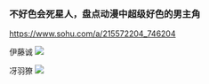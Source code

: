 ### 不好色会死星人，盘点动漫中超级好色的男主角
https://www.sohu.com/a/215572204_746204

伊藤诚
<img src="https://5b0988e595225.cdn.sohucs.com/images/20180109/ae08be6230504486974babda7da75523.jpeg">

冴羽獠
<img src="https://5b0988e595225.cdn.sohucs.com/images/20180109/c1b6c4adc68e4a7f905ae92fc1d34fa6.jpeg">

